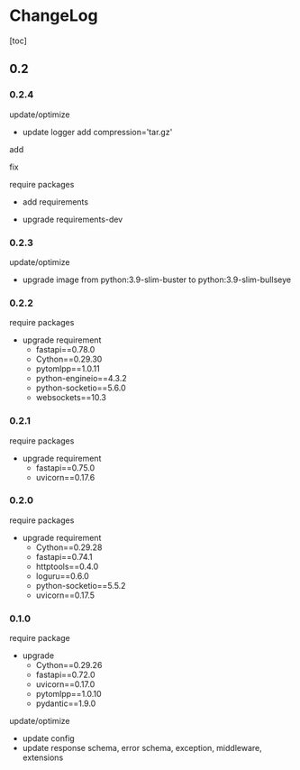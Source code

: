 # ChangeLog

[toc]

## 0.2

### 0.2.4

update/optimize

- update logger add compression='tar.gz'

add

fix

require packages

- add requirements

- upgrade requirements-dev

### 0.2.3

update/optimize

- upgrade image from python:3.9-slim-buster to python:3.9-slim-bullseye

### 0.2.2

require packages

- upgrade requirement
  - fastapi==0.78.0
  - Cython==0.29.30
  - pytomlpp==1.0.11
  - python-engineio==4.3.2
  - python-socketio==5.6.0
  - websockets==10.3

### 0.2.1

require packages

- upgrade requirement
  - fastapi==0.75.0
  - uvicorn==0.17.6

### 0.2.0

require packages

- upgrade requirement
  - Cython==0.29.28
  - fastapi==0.74.1
  - httptools==0.4.0
  - loguru==0.6.0
  - python-socketio==5.5.2
  - uvicorn==0.17.5

### 0.1.0

require package

- upgrade
  - Cython==0.29.26
  - fastapi==0.72.0
  - uvicorn==0.17.0
  - pytomlpp==1.0.10
  - pydantic==1.9.0

update/optimize

- update config
- update response schema, error schema, exception, middleware, extensions
